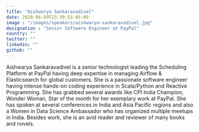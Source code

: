 ```yaml
---
title: "Aishwarya Sankaravadivel"
date: 2020-06-09T23:39:53-05:00
image : "/images/speakers/aishwarya-sankaravadivel.jpg"
designation : "Senior Software Engineer at PayPal"
country: ""
twitter: ""
linkedin: ""
github: ""
---
```


Aishwarya Sankaravadivel is a senior technologist leading the Scheduling Platform at PayPal having deep expertise in managing Airflow & Elasticsearch for global customers. She is a passionate software engineer having intense hands-on coding experience in Scala/Python and Reactive Programming. She has grabbed several awards like CPI India Champion, Wonder Woman, Star of the month for her exemplary work at PayPal. She has spoken at several conferences in India and Asia Pacific regions and also a Women in Data Science Ambassador who has organized multiple meetups in India. Besides work, she is an avid reader and reviewer of many books and novels.